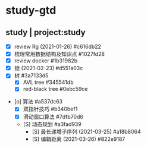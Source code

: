 # study-gtd
## study | project:study
* [X] review Rg (2021-01-26)  #c616db22
* [X] 梳理常用数据结构及知识点  #1027fd28
* [X] review docker  #1b31982b
* [X] 锁 (2021-02-23)  #d551a03c
* [X] 树  #3a7133d5
    * [X] AVL tree  #345541db
    * [X] red-black tree  #0ebc59ce
* [o] 算法  #a537dc63
    * [X] 双指针技巧  #b340bef1
    * [X] 滑动窗口算法  #7dfb70d6
    * [S] 动态规划  #a3fad939
        * [S] 最长递增子序列 (2021-03-25)  #a18b8064
        * [S] 编辑距离 (2021-03-26)  #822e9187

